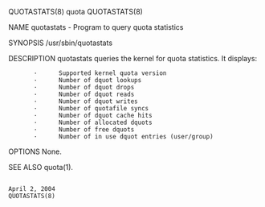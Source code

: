 QUOTASTATS(8)                                                                                       quota                                                                                       QUOTASTATS(8)



NAME
       quotastats - Program to query quota statistics

SYNOPSIS
       /usr/sbin/quotastats

DESCRIPTION
       quotastats queries the kernel for quota statistics.  It displays:

           ·      Supported kernel quota version
           ·      Number of dquot lookups
           ·      Number of dquot drops
           ·      Number of dquot reads
           ·      Number of dquot writes
           ·      Number of quotafile syncs
           ·      Number of dquot cache hits
           ·      Number of allocated dquots
           ·      Number of free dquots
           ·      Number of in use dquot entries (user/group)

OPTIONS
       None.

SEE ALSO
       quota(1).



                                                                                                April 2, 2004                                                                                   QUOTASTATS(8)
